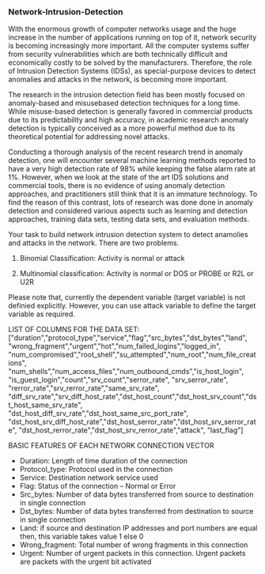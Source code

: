 ### Network-Intrusion-Detection

With the enormous growth of computer networks usage and the huge increase in the number of applications running on top of it, network security is becoming increasingly more important. All the computer systems suffer from security vulnerabilities which are both technically difficult and economically costly to be solved by the manufacturers. Therefore, the role of Intrusion Detection Systems (IDSs), as special-purpose devices to detect anomalies and attacks in the network, is becoming more important.

The research in the intrusion detection field has been mostly focused on anomaly-based and misusebased detection techniques for a long time. While misuse-based detection is generally favored in commercial products due to its predictability and high accuracy, in academic research anomaly detection is typically conceived as a more powerful method due to its theoretical potential for addressing novel attacks.

Conducting a thorough analysis of the recent research trend in anomaly detection, one will encounter several machine learning methods reported to have a very high detection rate of 98% while keeping the false alarm rate at 1%. However, when we look at the state of the art IDS solutions and commercial tools, there is no evidence of using anomaly detection approaches, and practitioners still think that it is an immature technology. To find the reason of this contrast, lots of research was done done in anomaly detection and considered various aspects such as learning and detection approaches, training data sets, testing data sets, and evaluation methods.

Your task to build network intrusion detection system to detect anamolies and attacks in the network. There are two problems. 

1. Binomial Classification: Activity is normal or attack 

2. Multinomial classification: Activity is normal or DOS or PROBE or R2L or U2R 

Please note that, currently the dependent variable (target variable) is not definied explicitly. However, you can use attack variable to define the target variable as required.

LIST OF COLUMNS FOR THE DATA SET:
["duration","protocol_type","service","flag","src_bytes","dst_bytes","land", "wrong_fragment","urgent","hot","num_failed_logins","logged_in", "num_compromised","root_shell","su_attempted","num_root","num_file_creations", "num_shells","num_access_files","num_outbound_cmds","is_host_login", "is_guest_login","count","srv_count","serror_rate", "srv_serror_rate", "rerror_rate","srv_rerror_rate","same_srv_rate", "diff_srv_rate","srv_diff_host_rate","dst_host_count","dst_host_srv_count","dst_host_same_srv_rate", "dst_host_diff_srv_rate","dst_host_same_src_port_rate", "dst_host_srv_diff_host_rate","dst_host_serror_rate","dst_host_srv_serror_rate", "dst_host_rerror_rate","dst_host_srv_rerror_rate","attack", "last_flag"]


BASIC FEATURES OF EACH NETWORK CONNECTION VECTOR 

- Duration: Length of time duration of the connection 
- Protocol_type: Protocol used in the connection 
- Service: Destination network service used 
- Flag: Status of the connection – Normal or Error 
- Src_bytes: Number of data bytes transferred from source to destination in single connection 
- Dst_bytes: Number of data bytes transferred from destination to source in single connection 
- Land: if source and destination IP addresses and port numbers are equal then, this variable takes value 1 else 0 
- Wrong_fragment: Total number of wrong fragments in this connection 
- Urgent: Number of urgent packets in this connection. Urgent packets are packets with the urgent bit activated
